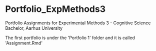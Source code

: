 # Portfolio_ExpMethods3
Portfolio Assignments for Experimental Methods 3 - Cognitive Science Bachelor, Aarhus University

The first portfolio is under the 'Portfolio 1' folder and it is called 'Assignment.Rmd'

